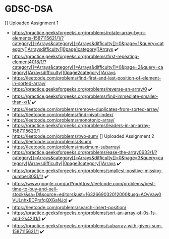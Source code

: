 # GDSC-DSA
[]  Uploaded Assignment 1
-  https://practice.geeksforgeeks.org/problems/rotate-array-by-n-elements-1587115621/1/?category[]=Arrays&category[]=Arrays&difficulty[]=0&page=1&query=category[]Arraysdifficulty[]0page1category[]Arrays ✔️
-  https://practice.geeksforgeeks.org/problems/first-repeating-element4018/1/?category[]=Arrays&category[]=Arrays&difficulty[]=0&page=2&query=category[]Arraysdifficulty[]0page2category[]Arrays
-  https://leetcode.com/problems/find-first-and-last-position-of-element-in-sorted-array/
-  https://practice.geeksforgeeks.org/problems/reverse-an-array/0 ✔️
-  https://practice.geeksforgeeks.org/problems/find-immediate-smaller-than-x/1/ ✔️
-  https://leetcode.com/problems/remove-duplicates-from-sorted-array/
-  https://leetcode.com/problems/find-pivot-index/
-  https://leetcode.com/problems/monotonic-array/
-  https://practice.geeksforgeeks.org/problems/leaders-in-an-array-1587115620/1
-  https://leetcode.com/problems/two-sum/
[]  Uploaded Assignment 2
-  https://leetcode.com/problems/3sum/
-  https://leetcode.com/problems/maximum-subarray/
-  https://practice.geeksforgeeks.org/problems/ease-the-array0633/1/?category[]=Arrays&category[]=Arrays&difficulty[]=0&page=3&query=category[]Arraysdifficulty[]0page3category[]Arrays ✔️
-  https://practice.geeksforgeeks.org/problems/smallest-positive-missing-number3051/1/ ✔️
-  https://www.google.com/url?q=https://leetcode.com/problems/best-time-to-buy-and-sell-stock/&sa=D&source=editors&ust=1632669032012000&usg=AOvVaw0VULnhxEDPrafqQXGaNJoI ✔️
-  https://leetcode.com/problems/search-insert-position/
-  https://practice.geeksforgeeks.org/problems/sort-an-array-of-0s-1s-and-2s4231/1 ✔️
-  https://practice.geeksforgeeks.org/problems/subarray-with-given-sum-1587115621/1 ✔️
